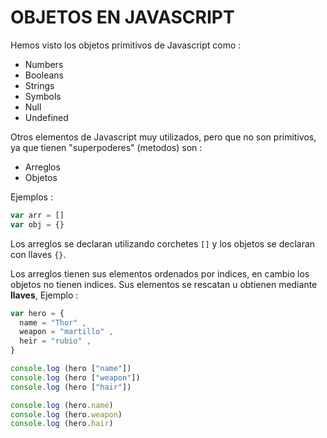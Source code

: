 # OBJETOS EN JAVASCRIPT

Hemos visto los objetos primitivos 
de Javascript como :

  - Numbers
  - Booleans
  - Strings
  - Symbols
  - Null
  - Undefined

  Otros elementos de Javascript muy 
  utilizados, pero que no son primitivos,
  ya que tienen "superpoderes" (metodos)
  son :

  - Arreglos
  - Objetos

  Ejemplos :
  ```Javascript
  var arr = []
  var obj = {}
  ```

  Los arreglos se declaran utilizando corchetes `[]` y los objetos se declaran con llaves `{}`.

  Los arreglos tienen sus elementos ordenados por indices, en cambio los objetos no tienen indices. Sus elementos se rescatan u obtienen mediante
  **llaves**, Ejemplo :

  ```Javascript
  var hero = {
    name = "Thor" ,
    weapon = "martillo" ,
    heir = "rubio" ,
  }
  
  console.log (hero ["name"])
  console.log (hero ["weapon"])
  console.log (hero ["hair"])
  ```

  ```Javascript
  console.log (hero.name)
  console.log (hero.weapon)
  console.log (hero.hair)
  ```
  
  